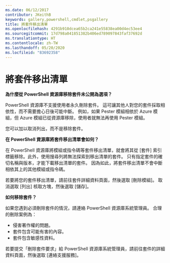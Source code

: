 ```yaml
---
ms.date: 06/12/2017
contributor: JKeithB
keywords: gallery,powershell,cmdlet,psgallery
title: 將套件移出清單
ms.openlocfilehash: 4291b910dcea65b2ca241e55838ea00d4ec53ee4
ms.sourcegitcommit: 17d798a041851382b406ed789097843faf37692d
ms.translationtype: HT
ms.contentlocale: zh-TW
ms.lasthandoff: 05/20/2020
ms.locfileid: "83692358"
---
```

# <a name="unlisting-packages"></a>將套件移出清單

**為什麼從 PowerShell 資源庫移除套件未公開為選項？**

PowerShell 資源庫不支援使用者永久刪除套件。
這可讓其他人對您的套件採取相依性，而不需要擔心日後可能中斷。
例如，如果 Pester 模組相依於 Azure 模組，但 Azure 模組已從資源庫移除，使用者就無法再使用 Pester 模組。

您可以加以取消列出，而不是移除套件。

**在 PowerShell 資源庫將套件移出清單會如何？**

在 PowerShell 資源庫將模組或指令碼等套件移出清單，就會將其從 [套件] 索引標籤移除。此外，使用搜尋列將無法探索到移出清單的套件。
只有指定套件的確切名稱與版本，才能下載移出清單的套件。
因為如此，將套件移出清單不會中斷相依其上的其他模組或指令碼。

若要將您的套件移出清單，請前往套件詳細資料頁面，然後選取 [刪除模組]。 取消選取 [列出] 核取方塊，然後選取 [儲存]。

**如何移除套件？**

如果您遇到必須刪除套件的情況，請連絡 PowerShell 資源庫系統管理員。
合理的刪除案例為：

- 侵害著作權的問題。
- 套件包含可能有害的內容。
- 套件包含敏感性資料。

若要提交「刪除套件要求」給 PowerShell 資源庫系統管理員，請前往套件的詳細資料頁面，然後選取 [連絡支援服務]。
